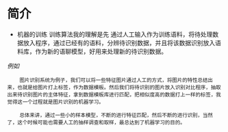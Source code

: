 # 简介
- 机器的训练
训练算法我的理解是先 通过人工输入作为训练语料，将待处理数据放入程序，通过已经有的语料，分辨待识别数据，并且将该数据识别放入语料库，作为新的语聊模型，好用来处理新的待识别数据。

*例如*
```
    图片识别系统为例子，我们可以将一些特征图片通过人工的方式，将图片的特性总结出来，也就是给图片打上标签，作为数据模板。然后我们将待识别的图片放入识别对比程序，抽取出来待识别图片的主体特征，拿到数据模板库进行匹配，把相似度高的数据打上一样的标签，我觉得这一个过程就是图片识别的机器学习。

    总体来讲，通过一些小的样本模型，不断的进行特征匹配，然后不断的进行识别，当然了，这个时候可能也需要人工的抽样调查和取样，最总达到了机器学习的目的。
```